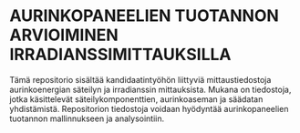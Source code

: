 # AURINKOPANEELIEN TUOTANNON ARVIOIMINEN IRRADIANSSIMITTAUKSILLA
Tämä repositorio sisältää kandidaatintyöhön liittyviä mittaustiedostoja aurinkoenergian säteilyn ja irradianssin mittauksista. Mukana on tiedostoja, jotka käsittelevät säteilykomponenttien, aurinkoaseman ja säädatan yhdistämistä. Repositorion tiedostoja voidaan hyödyntää aurinkopaneelien tuotannon mallinnukseen ja analysointiin.
